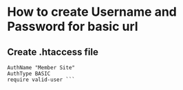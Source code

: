 # How to create Username and Password for basic url

## Create .htaccess file
```AuthUserFile "/home/qualyxs001/qualy.jp/htpasswd/.htpasswd"
AuthName "Member Site"
AuthType BASIC
require valid-user ```
